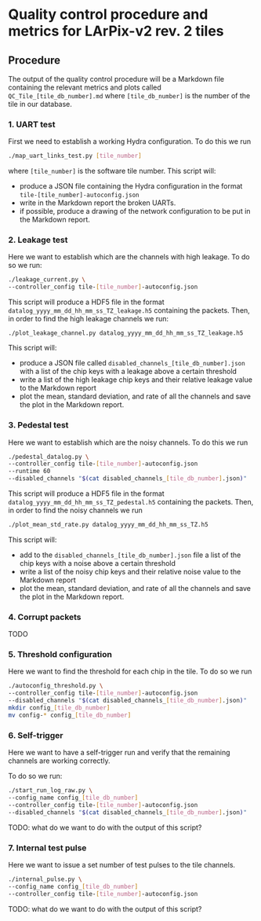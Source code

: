 # Quality control procedure and metrics for LArPix-v2 rev. 2 tiles

## Procedure

The output of the quality control procedure will be a Markdown file containing the relevant metrics and plots called `QC_Tile_[tile_db_number].md` where `[tile_db_number]` is the number of the tile in our database.

### 1. UART test
First we need to establish a working Hydra configuration. To do this we run

```bash
./map_uart_links_test.py [tile_number]
```

where `[tile_number]` is the software tile number. This script will:
- produce a JSON file containing the Hydra configuration in the format `tile-[tile_number]-autoconfig.json`
- write in the Markdown report the broken UARTs.
- if possible, produce a drawing of the network configuration to be put in the Markdown report.

### 2. Leakage test
Here we want to establish which are the channels with high leakage.
To do so we run:

```bash
./leakage_current.py \
--controller_config tile-[tile_number]-autoconfig.json
```

This script will produce a HDF5 file in the format `datalog_yyyy_mm_dd_hh_mm_ss_TZ_leakage.h5` containing the packets. Then, in order to find the high leakage channels we run:

```base
./plot_leakage_channel.py datalog_yyyy_mm_dd_hh_mm_ss_TZ_leakage.h5
```

This script will:
- produce a JSON file called `disabled_channels_[tile_db_number].json` with a list of the chip keys with a leakage above a certain threshold
- write a list of the high leakage chip keys and their relative leakage value to the Markdown report
- plot the mean, standard deviation, and rate of all the channels and save the plot in the Markdown report.

### 3. Pedestal test
Here we want to establish which are the noisy channels. To do this we run

```bash
./pedestal_datalog.py \
--controller_config tile-[tile_number]-autoconfig.json
--runtime 60
--disabled_channels "$(cat disabled_channels_[tile_db_number].json)"
```

This script will produce a HDF5 file in the format `datalog_yyyy_mm_dd_hh_mm_ss_TZ_pedestal.h5` containing the packets. Then, in order to find the noisy channels we run

```bash
./plot_mean_std_rate.py datalog_yyyy_mm_dd_hh_mm_ss_TZ.h5
```
This script will:
- add to the `disabled_channels_[tile_db_number].json` file a list of the chip keys with a noise above a certain threshold
- write a list of the noisy chip keys and their relative noise value to the Markdown report
- plot the mean, standard deviation, and rate of all the channels and save the plot in the Markdown report.

### 4. Corrupt packets
TODO

### 5. Threshold configuration
Here we want to find the threshold for each chip in the tile. To do so we run

```bash
./autoconfig_threshold.py \
--controller_config tile-[tile_number]-autoconfig.json
--disabled_channels "$(cat disabled_channels_[tile_db_number].json)"
mkdir config_[tile_db_number]
mv config-* config_[tile_db_number]
```

### 6. Self-trigger
Here we want to have a self-trigger run and verify that the remaining channels are working correctly.

To do so we run:
```bash
./start_run_log_raw.py \
--config_name config_[tile_db_number]
--controller_config tile-[tile_number]-autoconfig.json
--disabled_channels "$(cat disabled_channels_[tile_db_number].json)"
```

TODO: what do we want to do with the output of this script?

### 7. Internal test pulse
Here we want to issue a set number of test pulses to the tile channels.

```bash
./internal_pulse.py \
--config_name config_[tile_db_number]
--controller_config tile-[tile_number]-autoconfig.json
```

TODO: what do we want to do with the output of this script?